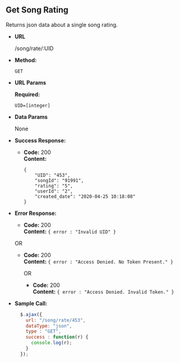 **Get Song Rating**
----
  Returns json data about a single song rating.

* **URL**

  /song/rate/:UID

* **Method:**

  `GET`

*  **URL Params**

   **Required:**

   `UID=[integer]`

* **Data Params**

  None

* **Success Response:**

  * **Code:** 200 <br />
    **Content:**
    ```
    {
        "UID": "453",
        "songId": "91991",
        "rating": "5",
        "userId": "2",
        "created_date": "2020-04-25 10:18:08"
    }
    ```

* **Error Response:**

  * **Code:** 200 <br />
    **Content:** `{ error : "Invalid UID" }`

  OR

  * **Code:** 200 <br />
    **Content:** `{ error : "Access Denied. No Token Present." }`

    OR

    * **Code:** 200 <br />
      **Content:** `{ error : "Access Denied. Invalid Token." }`

* **Sample Call:**

  ```javascript
    $.ajax({
      url: "/song/rate/453",
      dataType: "json",
      type : "GET",
      success : function(r) {
        console.log(r);
      }
    });
  ```
